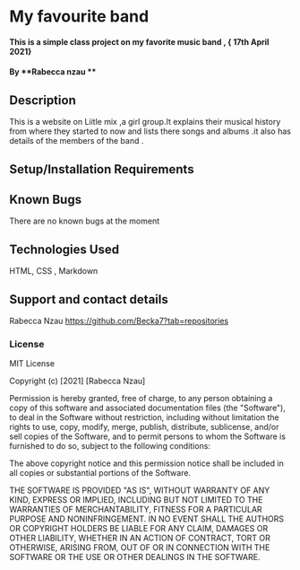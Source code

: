 # My favourite band
#### This is a simple class project on my favorite music band , { 17th April 2021}
#### By **Rabecca nzau **
## Description
This is a website on Liitle mix ,a girl group.It explains their musical history from where they started to now and lists there songs and albums .it also has details of the members of the band .
## Setup/Installation Requirements


## Known Bugs
There are no known bugs at the moment
## Technologies Used
HTML,
CSS ,
Markdown
## Support and contact details
Rabecca Nzau
https://github.com/Becka7?tab=repositories
### License
MIT License

Copyright (c) [2021] [Rabecca Nzau]

Permission is hereby granted, free of charge, to any person obtaining a copy
of this software and associated documentation files (the "Software"), to deal
in the Software without restriction, including without limitation the rights
to use, copy, modify, merge, publish, distribute, sublicense, and/or sell
copies of the Software, and to permit persons to whom the Software is
furnished to do so, subject to the following conditions:

The above copyright notice and this permission notice shall be included in all
copies or substantial portions of the Software.

THE SOFTWARE IS PROVIDED "AS IS", WITHOUT WARRANTY OF ANY KIND, EXPRESS OR
IMPLIED, INCLUDING BUT NOT LIMITED TO THE WARRANTIES OF MERCHANTABILITY,
FITNESS FOR A PARTICULAR PURPOSE AND NONINFRINGEMENT. IN NO EVENT SHALL THE
AUTHORS OR COPYRIGHT HOLDERS BE LIABLE FOR ANY CLAIM, DAMAGES OR OTHER
LIABILITY, WHETHER IN AN ACTION OF CONTRACT, TORT OR OTHERWISE, ARISING FROM,
OUT OF OR IN CONNECTION WITH THE SOFTWARE OR THE USE OR OTHER DEALINGS IN THE
SOFTWARE.
  
